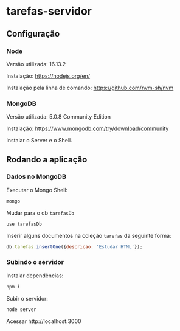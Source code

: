 # tarefas-servidor

## Configuração

### Node 

Versão utilizada: 16.13.2

Instalação: https://nodejs.org/en/

Instalação pela linha de comando: https://github.com/nvm-sh/nvm

### MongoDB

Versão utilizada: 5.0.8 Community Edition

Instalação: https://www.mongodb.com/try/download/community

Instalar o Server e o Shell.

## Rodando a aplicação

### Dados no MongoDB

Executar o Mongo Shell:

```sh
mongo
```

Mudar para o db `tarefasDb`

```js
use tarefasDb
```

Inserir alguns documentos na coleção `tarefas` da seguinte forma:

```js
db.tarefas.insertOne({descricao: 'Estudar HTML'});
```

### Subindo o servidor

Instalar dependências:

```sh
npm i
```

Subir o servidor:

```sh
node server
```

Acessar http://localhost:3000
